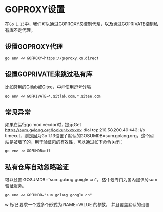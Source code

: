# GOPROXY设置



在`Go 1.13`中，我们可以通过GOPROXY来控制代理，以及通过GOPRIVATE控制私有库不走代理。

## 设置GOPROXY代理
```
go env -w GOPROXY=https://goproxy.cn,direct
```

## 设置GOPRIVATE来跳过私有库

比如常用的Gitlab或Gitee，中间使用逗号分隔
```
go env -w GOPRIVATE=*.gitlab.com,*.gitee.com
```

## 常见异常
如果在运行go mod vendor时，提示Get https://sum.golang.org/lookup/xxxxxx: dial tcp 216.58.200.49:443: i/o timeout，则是因为Go 1.13设置了默认的GOSUMDB=sum.golang.org，这个网站是被墙了的，用于验证包的有效性，可以通过如下命令关闭：

```
go env -w GOSUMDB=off
```

## 私有仓库自动忽略验证
可以设置 GOSUMDB="sum.golang.google.cn"， 这个是专门为国内提供的sum 验证服务。
```
go env -w GOSUMDB="sum.golang.google.cn"
```

w 标记 要求一个或多个形式为 NAME=VALUE 的参数， 并且覆盖默认的设置
